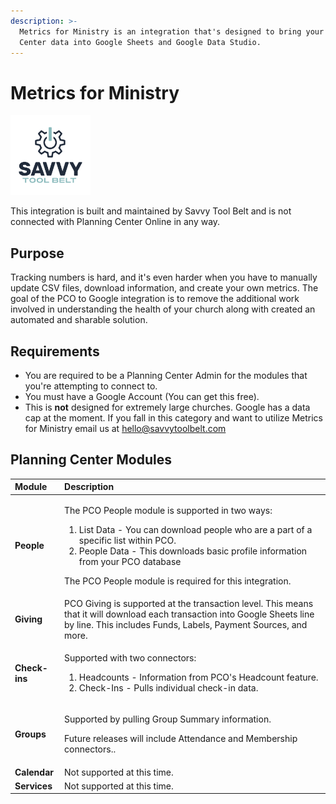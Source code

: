 ```yaml
---
description: >-
  Metrics for Ministry is an integration that's designed to bring your Planning
  Center data into Google Sheets and Google Data Studio.
---
```


# Metrics for Ministry

 

![](.gitbook/assets/savvy-128x128.png)

This integration is built and maintained by Savvy Tool Belt and is not connected with Planning Center Online in any way.

## Purpose

Tracking numbers is hard, and it's even harder when you have to manually update CSV files, download information, and create your own metrics. The goal of the PCO to Google integration is to remove the additional work involved in understanding the health of your church along with created an automated and sharable solution.

## **Requirements**

* You are required to be a Planning Center Admin for the modules that you're attempting to connect to.
* You must have a Google Account \(You can get this free\).
* This is **not** designed for extremely large churches. Google has a data cap at the moment. If you fall in this category and want to utilize Metrics for Ministry email us at [hello@savvytoolbelt.com](mailto:hello@savvytoolbelt.com)

## Planning Center Modules

<table>
  <thead>
    <tr>
      <th style="text-align:left">Module</th>
      <th style="text-align:left">Description</th>
    </tr>
  </thead>
  <tbody>
    <tr>
      <td style="text-align:left"><b>People</b>
      </td>
      <td style="text-align:left">
        <p>The PCO People module is supported in two ways:</p>
        <ol>
          <li>List Data - You can download people who are a part of a specific list
            within PCO.</li>
          <li>People Data - This downloads basic profile information from your PCO database</li>
        </ol>
        <p>The PCO People module is required for this integration.</p>
      </td>
    </tr>
    <tr>
      <td style="text-align:left"><b>Giving</b>
      </td>
      <td style="text-align:left">PCO Giving is supported at the transaction level. This means that it will
        download each transaction into Google Sheets line by line. This includes
        Funds, Labels, Payment Sources, and more.</td>
    </tr>
    <tr>
      <td style="text-align:left"><b>Check-ins</b>
      </td>
      <td style="text-align:left">
        <p>Supported with two connectors:</p>
        <ol>
          <li>Headcounts - Information from PCO&apos;s Headcount feature.</li>
          <li>Check-Ins - Pulls individual check-in data.</li>
        </ol>
      </td>
    </tr>
    <tr>
      <td style="text-align:left"><b>Groups</b>
      </td>
      <td style="text-align:left">
        <p>Supported by pulling Group Summary information.</p>
        <p>Future releases will include Attendance and Membership connectors..</p>
      </td>
    </tr>
    <tr>
      <td style="text-align:left"><b>Calendar</b>
      </td>
      <td style="text-align:left">Not supported at this time.</td>
    </tr>
    <tr>
      <td style="text-align:left"><b>Services</b>
      </td>
      <td style="text-align:left">Not supported at this time.</td>
    </tr>
  </tbody>
</table>

